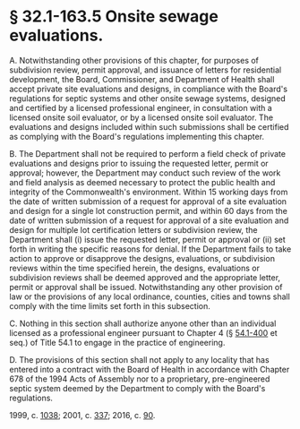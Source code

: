 # § 32.1-163.5 Onsite sewage evaluations.

<p>A. Notwithstanding other provisions of this chapter, for purposes of subdivision review, permit approval, and issuance of letters for residential development, the Board, Commissioner, and Department of Health shall accept private site evaluations and designs, in compliance with the Board's regulations for septic systems and other onsite sewage systems, designed and certified by a licensed professional engineer, in consultation with a licensed onsite soil evaluator, or by a licensed onsite soil evaluator. The evaluations and designs included within such submissions shall be certified as complying with the Board's regulations implementing this chapter.</p><p>B. The Department shall not be required to perform a field check of private evaluations and designs prior to issuing the requested letter, permit or approval; however, the Department may conduct such review of the work and field analysis as deemed necessary to protect the public health and integrity of the Commonwealth's environment. Within 15 working days from the date of written submission of a request for approval of a site evaluation and design for a single lot construction permit, and within 60 days from the date of written submission of a request for approval of a site evaluation and design for multiple lot certification letters or subdivision review, the Department shall (i) issue the requested letter, permit or approval or (ii) set forth in writing the specific reasons for denial. If the Department fails to take action to approve or disapprove the designs, evaluations, or subdivision reviews within the time specified herein, the designs, evaluations or subdivision reviews shall be deemed approved and the appropriate letter, permit or approval shall be issued. Notwithstanding any other provision of law or the provisions of any local ordinance, counties, cities and towns shall comply with the time limits set forth in this subsection.</p><p>C. Nothing in this section shall authorize anyone other than an individual licensed as a professional engineer pursuant to Chapter 4 (§ <a href='http://law.lis.virginia.gov/vacode/54.1-400/'>54.1-400</a> et seq.) of Title 54.1 to engage in the practice of engineering.</p><p>D. The provisions of this section shall not apply to any locality that has entered into a contract with the Board of Health in accordance with Chapter 678 of the 1994 Acts of Assembly nor to a proprietary, pre-engineered septic system deemed by the Department to comply with the Board's regulations.</p><p>1999, c. <a href='http://lis.virginia.gov/cgi-bin/legp604.exe?991+ful+CHAP1038'>1038</a>; 2001, c. <a href='http://lis.virginia.gov/cgi-bin/legp604.exe?011+ful+CHAP0337'>337</a>; 2016, c. <a href='http://lis.virginia.gov/cgi-bin/legp604.exe?161+ful+CHAP0090'>90</a>.</p>